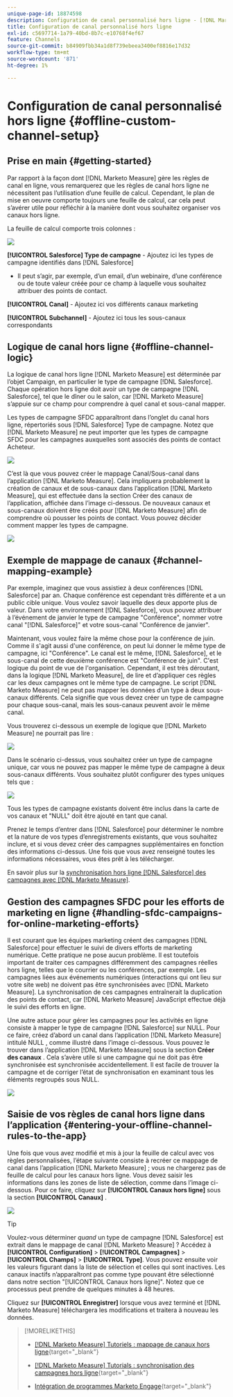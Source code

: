```yaml
---
unique-page-id: 18874598
description: Configuration de canal personnalisé hors ligne - [!DNL Marketo Measure]
title: Configuration de canal personnalisé hors ligne
exl-id: c5697714-1a79-40bd-8b7c-e10768f4ef67
feature: Channels
source-git-commit: b84909fbb34a1d8f739ebeea3400ef8816e17d32
workflow-type: tm+mt
source-wordcount: '871'
ht-degree: 1%

---
```


# Configuration de canal personnalisé hors ligne {#offline-custom-channel-setup}

## Prise en main {#getting-started}

Par rapport à la façon dont [!DNL Marketo Measure] gère les règles de canal en ligne, vous remarquerez que les règles de canal hors ligne ne nécessitent pas l’utilisation d’une feuille de calcul. Cependant, le plan de mise en oeuvre comporte toujours une feuille de calcul, car cela peut s’avérer utile pour réfléchir à la manière dont vous souhaitez organiser vos canaux hors ligne.

La feuille de calcul comporte trois colonnes :

![](assets/1-2.png)

**[!UICONTROL Salesforce] Type de campagne** - Ajoutez ici les types de campagne identifiés dans [!DNL Salesforce]

* Il peut s’agir, par exemple, d’un email, d’un webinaire, d’une conférence ou de toute valeur créée pour ce champ à laquelle vous souhaitez attribuer des points de contact.

**[!UICONTROL Canal]** - Ajoutez ici vos différents canaux marketing

**[!UICONTROL Subchannel]** - Ajoutez ici tous les sous-canaux correspondants

## Logique de canal hors ligne {#offline-channel-logic}

La logique de canal hors ligne [!DNL Marketo Measure] est déterminée par l’objet Campaign, en particulier le type de campagne [!DNL Salesforce]. Chaque opération hors ligne doit avoir un type de campagne [!DNL Salesforce], tel que le dîner ou le salon, car [!DNL Marketo Measure] s’appuie sur ce champ pour comprendre à quel canal et sous-canal mapper.

Les types de campagne SFDC apparaîtront dans l’onglet du canal hors ligne, répertoriés sous [!DNL Salesforce] Type de campagne. Notez que [!DNL Marketo Measure] ne peut importer que les types de campagne SFDC pour les campagnes auxquelles sont associés des points de contact Acheteur.

![](assets/2-2.png)

C’est là que vous pouvez créer le mappage Canal/Sous-canal dans l’application [!DNL Marketo Measure]. Cela impliquera probablement la création de canaux et de sous-canaux dans l’application [!DNL Marketo Measure], qui est effectuée dans la section Créer des canaux de l’application, affichée dans l’image ci-dessous. De nouveaux canaux et sous-canaux doivent être créés pour [!DNL Marketo Measure] afin de comprendre où pousser les points de contact. Vous pouvez décider comment mapper les types de campagne.

![](assets/3-2.png)

## Exemple de mappage de canaux {#channel-mapping-example}

Par exemple, imaginez que vous assistiez à deux conférences [!DNL Salesforce] par an. Chaque conférence est cependant très différente et a un public cible unique. Vous voulez savoir laquelle des deux apporte plus de valeur. Dans votre environnement [!DNL Salesforce], vous pouvez attribuer à l’événement de janvier le type de campagne &quot;Conférence&quot;, nommer votre canal &quot;[!DNL Salesforce]&quot; et votre sous-canal &quot;Conférence de janvier&quot;.

Maintenant, vous voulez faire la même chose pour la conférence de juin. Comme il s&#39;agit aussi d&#39;une conférence, on peut lui donner le même type de campagne, ici &quot;Conférence&quot;. Le canal est le même, [!DNL Salesforce], et le sous-canal de cette deuxième conférence est &quot;Conférence de juin&quot;. C&#39;est logique du point de vue de l&#39;organisation. Cependant, il est très déroutant, dans la logique [!DNL Marketo Measure], de lire et d’appliquer ces règles car les deux campagnes ont le même type de campagne. Le script [!DNL Marketo Measure] ne peut pas mapper les données d’un type à deux sous-canaux différents. Cela signifie que vous devez créer un type de campagne pour chaque sous-canal, mais les sous-canaux peuvent avoir le même canal.

Vous trouverez ci-dessous un exemple de logique que [!DNL Marketo Measure] ne pourrait pas lire :

![](assets/4-2.png)

Dans le scénario ci-dessus, vous souhaitez créer un type de campagne unique, car vous ne pouvez pas mapper le même type de campagne à deux sous-canaux différents. Vous souhaitez plutôt configurer des types uniques tels que :

![](assets/5-2.png)

Tous les types de campagne existants doivent être inclus dans la carte de vos canaux et &quot;NULL&quot; doit être ajouté en tant que canal.

Prenez le temps d’entrer dans [!DNL Salesforce] pour déterminer le nombre et la nature de vos types d’enregistrements existants, que vous souhaitez inclure, et si vous devez créer des campagnes supplémentaires en fonction des informations ci-dessus. Une fois que vous avez renseigné toutes les informations nécessaires, vous êtes prêt à les télécharger.

En savoir plus sur la [synchronisation hors ligne [!DNL Salesforce] des campagnes avec [!DNL Marketo Measure]](/help/channel-tracking-and-setup/offline-channels/legacy-processes/syncing-offline-campaigns.md).

## Gestion des campagnes SFDC pour les efforts de marketing en ligne {#handling-sfdc-campaigns-for-online-marketing-efforts}

Il est courant que les équipes marketing créent des campagnes [!DNL Salesforce] pour effectuer le suivi de divers efforts de marketing numérique. Cette pratique ne pose aucun problème. Il est toutefois important de traiter ces campagnes différemment des campagnes réelles hors ligne, telles que le courrier ou les conférences, par exemple. Les campagnes liées aux événements numériques (interactions qui ont lieu sur votre site web) ne doivent pas être synchronisées avec [!DNL Marketo Measure]. La synchronisation de ces campagnes entraînerait la duplication des points de contact, car [!DNL Marketo Measure] JavaScript effectue déjà le suivi des efforts en ligne.

Une autre astuce pour gérer les campagnes pour les activités en ligne consiste à mapper le type de campagne [!DNL Salesforce] sur NULL. Pour ce faire, créez d’abord un canal dans l’application [!DNL Marketo Measure] intitulé NULL , comme illustré dans l’image ci-dessous. Vous pouvez le trouver dans l’application [!DNL Marketo Measure] sous la section **Créer des canaux** . Cela s’avère utile si une campagne qui ne doit pas être synchronisée est synchronisée accidentellement. Il est facile de trouver la campagne et de corriger l’état de synchronisation en examinant tous les éléments regroupés sous NULL.

![](assets/6-2.png)

## Saisie de vos règles de canal hors ligne dans l’application {#entering-your-offline-channel-rules-to-the-app}

Une fois que vous avez modifié et mis à jour la feuille de calcul avec vos règles personnalisées, l’étape suivante consiste à recréer ce mappage de canal dans l’application [!DNL Marketo Measure] ; vous ne chargerez pas de feuille de calcul pour les canaux hors ligne. Vous devez saisir les informations dans les zones de liste de sélection, comme dans l’image ci-dessous. Pour ce faire, cliquez sur **[!UICONTROL Canaux hors ligne]** sous la section **[!UICONTROL Canaux]** .

![](assets/7-2.png)

>[!TIP]
>
>Voulez-vous déterminer _quand_ un type de campagne [!DNL Salesforce] est extrait dans le mappage de canal [!DNL Marketo Measure] ? Accédez à **[!UICONTROL Configuration]** > **[!UICONTROL Campagnes]** > **[!UICONTROL Champs]** > **[!UICONTROL Type]**. Vous pouvez ensuite voir les valeurs figurant dans la liste de sélection et celles qui sont inactives. Les canaux inactifs n’apparaîtront pas comme type pouvant être sélectionné dans notre section &quot;[!UICONTROL Canaux hors ligne]&quot;. Notez que ce processus peut prendre de quelques minutes à 48 heures.

Cliquez sur **[!UICONTROL Enregistrer]** lorsque vous avez terminé et [!DNL Marketo Measure] téléchargera les modifications et traitera à nouveau les données.

>[!MORELIKETHIS]
>
>* [[!DNL Marketo Measure] Tutoriels : mappage de canaux hors ligne](https://experienceleague.adobe.com/fr/docs/marketo-measure-learn/tutorials/onboarding/marketo-measure-salesforce/mapping-offline-channels){target="_blank"}
>
>* [[!DNL Marketo Measure] Tutorials : synchronisation des campagnes hors ligne](https://experienceleague.adobe.com/fr/docs/marketo-measure-learn/tutorials/onboarding/marketo-measure-salesforce/syncing-offline-campaigns){target="_blank"}
>
>* [Intégration de programmes Marketo Engage](/help/marketo-measure-and-marketo/marketo-measure-integrations-with-marketo/marketo-engage-programs-integration.md#channel-mapping){target="_blank"}

